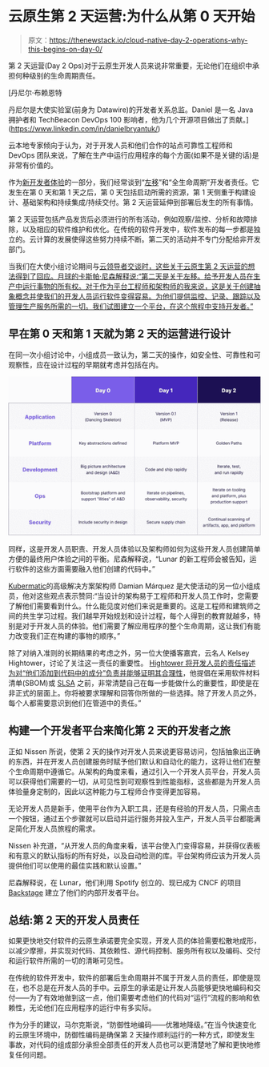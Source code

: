 # 云原生第 2 天运营:为什么从第 0 天开始

> 原文：<https://thenewstack.io/cloud-native-day-2-operations-why-this-begins-on-day-0/>

第 2 天运营(Day 2 Ops)对于云原生开发人员来说非常重要，无论他们在组织中承担何种级别的生命周期责任。

 [丹尼尔·布赖恩特

丹尼尔是大使实验室(前身为 Datawire)的开发者关系总监。Daniel 是一名 Java 拥护者和 TechBeacon DevOps 100 影响者，他为几个开源项目做出了贡献。](https://www.linkedin.com/in/danielbryantuk/) 

云本地专家倾向于认为，对于开发人员和他们合作的站点可靠性工程师和 DevOps 团队来说，了解在生产中运行应用程序的每个方面(如果不是关键的话)是非常有价值的。

作为[新开发者体验](https://thenewstack.io/how-the-developer-experience-is-changing-with-cloud-native/)的一部分，我们经常谈到“[左移](https://www.getambassador.io/developer-control-planes/developer-control-planes-a-platform-architects-point-of-view/)”和“全生命周期”开发者责任。它发生在第 0 天和第 1 天之后，第 0 天包括启动所需的资源，第 1 天侧重于构建设计、基础架构和持续集成/持续交付。第 2 天运营延伸到部署后发生的所有事情。

第 2 天运营包括产品发货后必须进行的所有活动，例如观察/监控、分析和故障排除，以及相应的软件维护和优化。在传统的软件开发中，软件发布的每一步都是独立的。云计算的发展使得这些努力持续不断。第二天的活动并不专门分配给非开发部门。

当我们在大使小组讨论期间与[云领导者交谈时，这些关于云原生第 2 天运营的想法得到了回应。月球的卡斯帕·尼森解释说:“第二天是关于左移。给予开发人员在生产中运行事物的所有权。对于作为平台工程师和架构师的我来说，这是关于创建抽象概念并使我们的开发人员运行软件变得容易。为他们提供监控、记录、跟踪以及管理生产服务所需的一切。我们试图建立一个平台，在这个旅程中支持开发者。”](https://www.youtube.com/watch?v=NrZw23zLsqw)

## 早在第 0 天和第 1 天就为第 2 天的运营进行设计

在同一次小组讨论中，小组成员一致认为，第二天的操作，如安全性、可靠性和可观察性，应在设计过程的早期就考虑并包括在内。

![](img/af80d766a52225aca5a607773897fb0a.png)

同样，这是开发人员职责、开发人员体验以及架构师如何为这些开发人员创建简单方便的最终用户体验之间的平衡。尼森解释说，“Lunar 的新工程师会被告知，运行软件的这些方面需要融入他们创建的代码中。”

[Kubermatic](https://co.linkedin.com/in/damian-m%C3%A1rquez-86730520b)的高级解决方案架构师 Damian Márquez 是大使活动的另一位小组成员，他对这些观点表示赞同:“当设计的架构易于工程师和开发人员工作时，您需要了解他们需要看到什么。什么能见度对他们来说是重要的。这是工程师和建筑师之间的共生学习过程。我们越早开始规划和设计过程，每个人得到的教育就越多，特别是对于开发人员的体验。他们需要了解应用程序的整个生命周期，这让我们有能力改变我们正在构建的事物的顺序。”

除了对纳入准则的长期结果的考虑之外，另一位大使播客嘉宾，云名人 Kelsey Hightower，讨论了关注这一责任的重要性。 [Hightower 将开发人员的责任描述为对“他们添加到代码中的成分”负责并能够证明其合理性](https://www.getambassador.io/developer-control-plane/dcp-insights-kelsey-hightower/)，他提倡在采用软件材料清单(SBOM)或 [SLSA](https://security.googleblog.com/2021/06/introducing-slsa-end-to-end-framework.html) 之前，非常清楚自己在每一步能做什么的重要性，即使是在非正式的层面上。你将被要求理解和回答你所做的一些选择。除了开发人员之外，每个人都需要意识到他们在管道中的责任。”

## 构建一个开发者平台来简化第 2 天的开发者之旅

正如 Nissen 所说，使第 2 天的操作对开发人员来说更容易访问，包括抽象出正确的东西，并在开发人员创建服务时赋予他们默认和自动化的能力，这将让他们在整个生命周期中遵循它。从架构的角度来看，通过引入一个开发人员平台，开发人员可以获得他们需要的一切，从可见性到可观察性到性能指标，这些都是为开发人员体验量身定制的，因此以这种能力与工程师合作变得更加容易。

无论开发人员是新手，使用平台作为入职工具，还是有经验的开发人员，只需点击一个按钮，通过五个步骤就可以启动并运行服务并投入生产，开发人员平台都能满足简化开发人员旅程的需求。

Nissen 补充道，“从开发人员的角度来看，该平台使入门变得容易，并获得仪表板和有意义的默认指标的所有好处，以及自动检测的库。平台架构师应该为开发人员提供他们可以使用的最佳实践和默认设置。”

尼森解释说，在 Lunar，他们利用 Spotify 创立的、现已成为 CNCF 的项目 [Backstage](https://backstage.io/) 建立了他们的内部开发者平台。

## 总结:第 2 天的开发人员责任

如果更快地交付软件的云原生承诺要完全实现，开发人员的体验需要松散地成形，以减少摩擦，并实现对代码、其依赖性、源代码控制、服务所有权以及编码、交付和运行软件所需的一切的清晰可见性。

在传统的软件开发中，软件的部署后生命周期并不属于开发人员的责任，即使是现在，也不总是在开发人员的手中。云原生的承诺是让开发人员能够更快地编码和交付——为了有效地做到这一点，他们需要考虑他们的代码对“运行”流程的影响和依赖性，无论他们在应用程序的运行中有多实际。

作为分手的建议，马尔克斯说，“防御性地编码——优雅地降级。”在当今快速变化的云原生环境中，防御性编码是确保第 2 天操作顺利运行的一种方式，即使发生事故，对代码的组成部分承担全部责任的开发人员也可以更清楚地了解和更快地修复任何问题。

<svg xmlns:xlink="http://www.w3.org/1999/xlink" viewBox="0 0 68 31" version="1.1"><title>Group</title> <desc>Created with Sketch.</desc></svg>